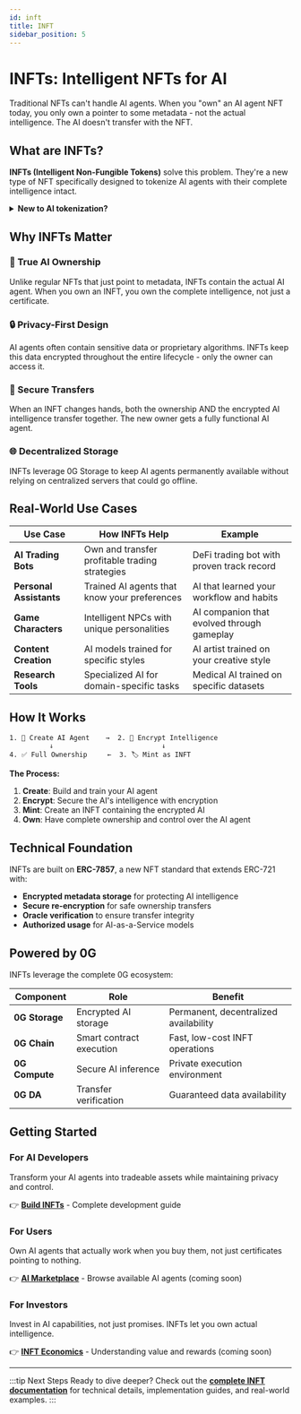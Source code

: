 ```yaml
---
id: inft
title: INFT
sidebar_position: 5
---
```


# INFTs: Intelligent NFTs for AI

Traditional NFTs can't handle AI agents. When you "own" an AI agent NFT today, you only own a pointer to some metadata - not the actual intelligence. The AI doesn't transfer with the NFT.

## What are INFTs?

**INFTs (Intelligent Non-Fungible Tokens)** solve this problem. They're a new type of NFT specifically designed to tokenize AI agents with their complete intelligence intact.

<details>
<summary><b>New to AI tokenization?</b></summary>

Traditional approach:
- NFT points to AI metadata stored somewhere
- When you buy the NFT, you don't get the actual AI
- The intelligence stays with the original creator
- You can't actually use the AI agent

INFT approach:
- NFT contains encrypted AI intelligence
- When transferred, the AI moves with it
- New owner gets full access to the AI agent
- Complete ownership of AI capabilities
</details>

## Why INFTs Matter

### 🧠 True AI Ownership
Unlike regular NFTs that just point to metadata, INFTs contain the actual AI agent. When you own an INFT, you own the complete intelligence, not just a certificate.

### 🔒 Privacy-First Design
AI agents often contain sensitive data or proprietary algorithms. INFTs keep this data encrypted throughout the entire lifecycle - only the owner can access it.

### 🔄 Secure Transfers
When an INFT changes hands, both the ownership AND the encrypted AI intelligence transfer together. The new owner gets a fully functional AI agent.

### 🌐 Decentralized Storage
INFTs leverage 0G Storage to keep AI agents permanently available without relying on centralized servers that could go offline.

## Real-World Use Cases

| Use Case | How INFTs Help | Example |
|----------|---------------|---------|
| **AI Trading Bots** | Own and transfer profitable trading strategies | DeFi trading bot with proven track record |
| **Personal Assistants** | Trained AI agents that know your preferences | AI that learned your workflow and habits |
| **Game Characters** | Intelligent NPCs with unique personalities | AI companion that evolved through gameplay |
| **Content Creation** | AI models trained for specific styles | AI artist trained on your creative style |
| **Research Tools** | Specialized AI for domain-specific tasks | Medical AI trained on specific datasets |

## How It Works

```
1. 🤖 Create AI Agent    →  2. 🔐 Encrypt Intelligence
          ↓                           ↓
4. ✅ Full Ownership     ←  3. 🏷️ Mint as INFT
```

**The Process:**
1. **Create**: Build and train your AI agent
2. **Encrypt**: Secure the AI's intelligence with encryption
3. **Mint**: Create an INFT containing the encrypted AI
4. **Own**: Have complete ownership and control over the AI agent

## Technical Foundation

INFTs are built on **ERC-7857**, a new NFT standard that extends ERC-721 with:

- **Encrypted metadata storage** for protecting AI intelligence
- **Secure re-encryption** for safe ownership transfers  
- **Oracle verification** to ensure transfer integrity
- **Authorized usage** for AI-as-a-Service models

## Powered by 0G

INFTs leverage the complete 0G ecosystem:

| Component | Role | Benefit |
|-----------|------|---------|
| **0G Storage** | Encrypted AI storage | Permanent, decentralized availability |
| **0G Chain** | Smart contract execution | Fast, low-cost INFT operations |
| **0G Compute** | Secure AI inference | Private execution environment |
| **0G DA** | Transfer verification | Guaranteed data availability |

## Getting Started

### For AI Developers
Transform your AI agents into tradeable assets while maintaining privacy and control.

👉 **[Build INFTs](../developer-hub/building-on-0g/inft/inft-overview)** - Complete development guide

### For Users
Own AI agents that actually work when you buy them, not just certificates pointing to nothing.

👉 **[AI Marketplace](#)** - Browse available AI agents (coming soon)

### For Investors
Invest in AI capabilities, not just promises. INFTs let you own actual intelligence.

👉 **[INFT Economics](#)** - Understanding value and rewards (coming soon)

---

:::tip Next Steps
Ready to dive deeper? Check out the **[complete INFT documentation](../developer-hub/building-on-0g/inft/inft-overview)** for technical details, implementation guides, and real-world examples.
::: 